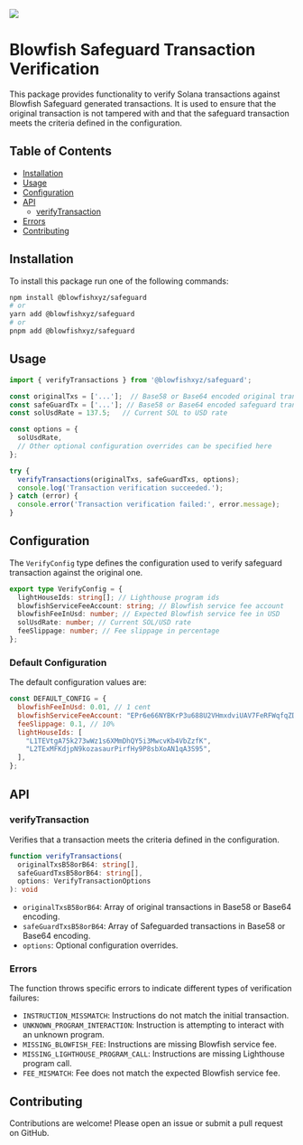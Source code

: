 ![](https://framerusercontent.com/images/LMkkyrT6aZKMqZNobSZKDY8lnM.jpg)

# Blowfish Safeguard Transaction Verification

This package provides functionality to verify Solana transactions against Blowfish Safeguard generated transactions. 
It is used to ensure that the original transaction is not tampered with and that the safeguard transaction meets the criteria defined in the configuration.

## Table of Contents

- [Installation](#installation)
- [Usage](#usage)
- [Configuration](#configuration)
- [API](#api)
    - [verifyTransaction](#verifytransaction)
- [Errors](#errors)
- [Contributing](#contributing)

## Installation

To install this package run one of the following commands:

```bash
npm install @blowfishxyz/safeguard
# or
yarn add @blowfishxyz/safeguard
# or
pnpm add @blowfishxyz/safeguard
```

## Usage

```javascript
import { verifyTransactions } from '@blowfishxyz/safeguard';

const originalTxs = ['...'];  // Base58 or Base64 encoded original transactions
const safeGuardTx = ['...']; // Base58 or Base64 encoded safeguard transactions
const solUsdRate = 137.5;   // Current SOL to USD rate

const options = {
  solUsdRate,
  // Other optional configuration overrides can be specified here
};

try {
  verifyTransactions(originalTxs, safeGuardTxs, options);
  console.log('Transaction verification succeeded.');
} catch (error) {
  console.error('Transaction verification failed:', error.message);
}
```

## Configuration

The `VerifyConfig` type defines the configuration used to verify safeguard transaction against the original one.

```typescript
export type VerifyConfig = {
  lightHouseIds: string[]; // Lighthouse program ids
  blowfishServiceFeeAccount: string; // Blowfish service fee account
  blowfishFeeInUsd: number; // Expected Blowfish service fee in USD
  solUsdRate: number; // Current SOL/USD rate
  feeSlippage: number; // Fee slippage in percentage
};
```

### Default Configuration

The default configuration values are:

```javascript
const DEFAULT_CONFIG = {
  blowfishFeeInUsd: 0.01, // 1 cent
  blowfishServiceFeeAccount: "EPr6e66NYBKrP3u688U2VHmxdviUAV7FeRFWqfqZD9So",
  feeSlippage: 0.1, // 10%
  lightHouseIds: [
    "L1TEVtgA75k273wWz1s6XMmDhQY5i3MwcvKb4VbZzfK", 
    "L2TExMFKdjpN9kozasaurPirfHy9P8sbXoAN1qA3S95",
  ],
};
```

## API

### verifyTransaction

Verifies that a transaction meets the criteria defined in the configuration.

```typescript
function verifyTransactions(
  originalTxsB58orB64: string[],
  safeGuardTxsB58orB64: string[],
  options: VerifyTransactionOptions
): void
```

- `originalTxsB58orB64`: Array of original transactions in Base58 or Base64 encoding.
- `safeGuardTxsB58orB64`: Array of Safeguarded transactions in Base58 or Base64 encoding.
- `options`: Optional configuration overrides.

### Errors

The function throws specific errors to indicate different types of verification failures:

- `INSTRUCTION_MISSMATCH`: Instructions do not match the initial transaction.
- `UNKNOWN_PROGRAM_INTERACTION`: Instruction is attempting to interact with an unknown program.
- `MISSING_BLOWFISH_FEE`: Instructions are missing Blowfish service fee.
- `MISSING_LIGHTHOUSE_PROGRAM_CALL`: Instructions are missing Lighthouse program call.
- `FEE_MISMATCH`: Fee does not match the expected Blowfish service fee.

## Contributing

Contributions are welcome! Please open an issue or submit a pull request on GitHub.
